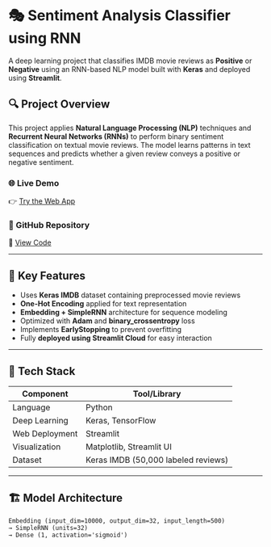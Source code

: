 # 🎭 Sentiment Analysis Classifier using RNN

A deep learning project that classifies IMDB movie reviews as **Positive** or **Negative** using an RNN-based NLP model built with **Keras** and deployed using **Streamlit**.

## 🔍 Project Overview

This project applies **Natural Language Processing (NLP)** techniques and **Recurrent Neural Networks (RNNs)** to perform binary sentiment classification on textual movie reviews. The model learns patterns in text sequences and predicts whether a given review conveys a positive or negative sentiment.

### 🌐 Live Demo
👉 [Try the Web App](https://movreviewsentimentclassifier-iqhyv3fchkx5k8u9h8rkcu.streamlit.app/)

### 📂 GitHub Repository
🔗 [View Code](https://github.com/lokesh-saragadam/DL_simple_RNN_project.git)

---

## 🧠 Key Features

- Uses **Keras IMDB** dataset containing preprocessed movie reviews
- **One-Hot Encoding** applied for text representation
- **Embedding + SimpleRNN** architecture for sequence modeling
- Optimized with **Adam** and **binary_crossentropy** loss
- Implements **EarlyStopping** to prevent overfitting
- Fully **deployed using Streamlit Cloud** for easy interaction

---

## 🧰 Tech Stack

| Component        | Tool/Library      |
|------------------|-------------------|
| Language         | Python            |
| Deep Learning    | Keras, TensorFlow |
| Web Deployment   | Streamlit         |
| Visualization    | Matplotlib, Streamlit UI |
| Dataset          | Keras IMDB (50,000 labeled reviews) |

---

## 🏗️ Model Architecture
```text
Embedding (input_dim=10000, output_dim=32, input_length=500)
→ SimpleRNN (units=32)
→ Dense (1, activation='sigmoid')

